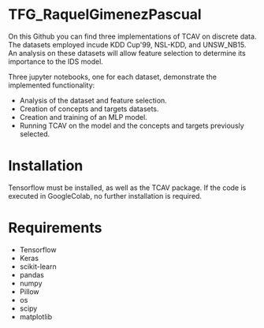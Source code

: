 # TFG_RaquelGimenezPascual

On this Github you can find three implementations of TCAV on discrete data. The datasets employed incude KDD Cup'99, NSL-KDD, and UNSW_NB15. An analysis on these datasets will allow feature selection to determine its importance to the IDS model.

Three jupyter notebooks, one for each dataset, demonstrate the implemented functionality:

- Analysis of the dataset and feature selection.
- Creation of concepts and targets datasets.
- Creation and training of an MLP model.
- Running TCAV on the model and the concepts and targets previously selected.

# Installation

Tensorflow must be installed, as well as the TCAV package. If the code is executed in GoogleColab, no further installation is required.

# Requirements
- Tensorflow
- Keras
- scikit-learn
- pandas
- numpy
- Pillow
- os
- scipy
- matplotlib
  
